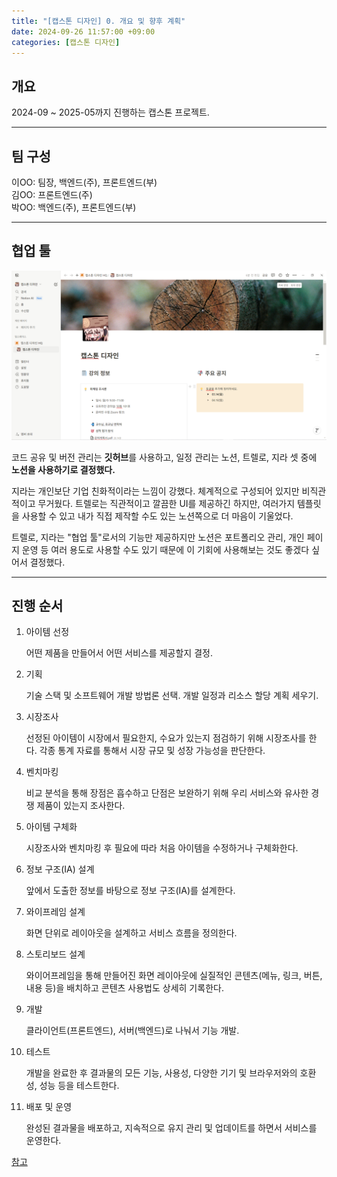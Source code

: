 ```yaml
---
title: "[캡스톤 디자인] 0. 개요 및 향후 계획"
date: 2024-09-26 11:57:00 +09:00
categories: [캡스톤 디자인]
---
```


## **개요**
2024-09 ~ 2025-05까지 진행하는 캡스톤 프로젝트.

---

## **팀 구성** 

이OO: 팀장, 백엔드(주), 프론트엔드(부) <br/>
김OO: 프론트엔드(주) <br/>
박OO: 백엔드(주), 프론트엔드(부)

---

## **협업 툴**

![](/assets/img/capstone/0/notion.PNG)

코드 공유 및 버전 관리는 **깃허브**를 사용하고,  일정 관리는 노션, 트렐로, 지라 셋 중에 **노션을 사용하기로 결정했다.** 

지라는 개인보단 기업 친화적이라는 느낌이 강했다. 체계적으로 구성되어 있지만 비직관적이고 무거웠다. 트렐로는 직관적이고 깔끔한 UI를 제공하긴 하지만, 여러가지 템플릿을 사용할 수 있고 내가 직접 제작할 수도 있는 노션쪽으로 더 마음이 기울었다. 

트렐로, 지라는 "협업 툴"로서의 기능만 제공하지만 노션은 포트폴리오 관리, 개인 페이지 운영 등 여러 용도로 사용할 수도 있기 때문에 이 기회에 사용해보는 것도 좋겠다 싶어서 결정했다.

---

## **진행 순서**

<ol>
    <li>아이템 선정</li>
    <p>어떤 제품을 만들어서 어떤 서비스를 제공할지 결정.</p>
    <li>기획</li>
    <p>기술 스택 및 소프트웨어 개발 방법론 선택. 개발 일정과 리소스 할당 계획 세우기.</p>
    <li>시장조사</li>
    <p>선정된 아이템이 시장에서 필요한지, 수요가 있는지 점검하기 위해 시장조사를 한다. 각종 통계 자료를 통해서 시장 규모 및 성장 가능성을 판단한다.</p>
    <li>벤치마킹</li>
    <p>비교 분석을 통해 장점은 흡수하고 단점은 보완하기 위해 우리 서비스와 유사한 경쟁 제품이 있는지 조사한다.</p>
    <li>아이템 구체화</li>
    <p>시장조사와 벤치마킹 후 필요에 따라 처음 아이템을 수정하거나 구체화한다.</p>
    <li>정보 구조(IA) 설계</li>
    <p>앞에서 도출한 정보를 바탕으로 정보 구조(IA)를 설계한다.</p>
    <li>와이프레임 설계</li>
    <p>화면 단위로 레이아웃을 설계하고 서비스 흐름을 정의한다. </p>
    <li>스토리보드 설계</li>
    <p>와이어프레임을 통해 만들어진 화면 레이아웃에 실질적인 콘텐츠(메뉴, 링크, 버튼, 내용 등)을 배치하고 콘텐츠 사용법도 상세히 기록한다.</p>
    <li>개발</li>
    <p>클라이언트(프론트엔드), 서버(백엔드)로 나눠서 기능 개발.</p>
    <li>테스트</li>
    <p>개발을 완료한 후 결과물의 모든 기능, 사용성, 다양한 기기 및 브라우저와의 호환성, 성능 등을 테스트한다.</p>
    <li>배포 및 운영</li>
    <p>완성된 결과물을 배포하고, 지속적으로 유지 관리 및 업데이트를 하면서 서비스를 운영한다.
</p>
</ol>

[참고](https://www.hanbit.co.kr/store/books/look.php?p_code=B1646599905)